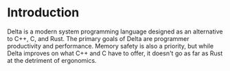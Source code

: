 # Introduction

Delta is a modern system programming language designed as an alternative to C++,
C, and Rust. The primary goals of Delta are programmer productivity and
performance. Memory safety is also a priority, but while Delta improves on what
C++ and C have to offer, it doesn't go as far as Rust at the detriment of
ergonomics.
